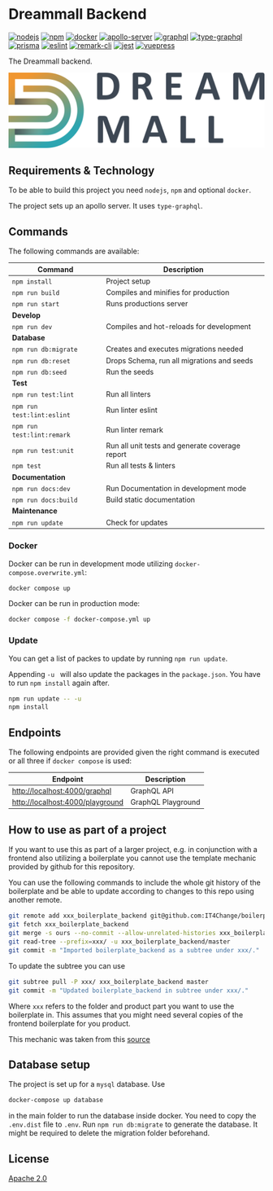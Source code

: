 # Dreammall Backend
[![nodejs][badge-nodejs-img]][badge-nodejs-href]
[![npm][badge-npm-img]][badge-npm-href]
[![docker][badge-docker-img]][badge-docker-href]
[![apollo-server][badge-apollo-img]][badge-apollo-href]
[![graphql][badge-graphql-img]][badge-graphql-href]
[![type-graphql][badge-type-graphql-img]][badge-type-graphql-href]
[![prisma][badge-prisma-img]][badge-prisma-href]
[![eslint][badge-eslint-img]][badge-eslint-href]
[![remark-cli][badge-remark-cli-img]][badge-remark-cli-href]
[![jest][badge-jest-img]][badge-jest-href]
[![vuepress][badge-vuepress-img]][badge-vuepress-href]

The Dreammall backend.

![](.vuepress/assets/dreammall-logo.svg)

## Requirements & Technology

To be able to build this project you need `nodejs`, `npm` and optional `docker`.

The project sets up an apollo server. It uses `type-graphql`.

## Commands

The following commands are available:

| Command                    | Description                                     |
|----------------------------|-------------------------------------------------|
| `npm install`              | Project setup                                   |
| `npm run build`            | Compiles and minifies for production            |
| `npm run start`            | Runs productions server                         |
| **Develop**                |                                                 |
| `npm run dev`              | Compiles and hot-reloads for development        |
| **Database**               |                                                 |
| `npm run db:migrate`       | Creates and executes migrations needed          |
| `npm run db:reset`         | Drops Schema, run all migrations and seeds      |
| `npm run db:seed`          | Run the seeds                                   |
| **Test**                   |                                                 |
| `npm run test:lint`        | Run all linters                                 |
| `npm run test:lint:eslint` | Run linter eslint                               |
| `npm run test:lint:remark` | Run linter remark                               |
| `npm run test:unit`        | Run all unit tests and generate coverage report |
| `npm test`                 | Run all tests & linters                         |
| **Documentation**          |                                                 |
| `npm run docs:dev`         | Run Documentation in development mode           |
| `npm run docs:build`       | Build static documentation                      |
| **Maintenance**            |                                                 |
| `npm run update`           | Check for updates                               |

### Docker

Docker can be run in development mode utilizing `docker-compose.overwrite.yml`:
```bash
docker compose up
```

Docker can be run in production mode:
```bash
docker compose -f docker-compose.yml up
```

### Update

You can get a list of packes to update by running `npm run update`.

Appending `-u ` will also update the packages in the `package.json`. You have to run `npm install` again after.

```bash
npm run update -- -u
npm install
```

## Endpoints

The following endpoints are provided given the right command is executed or all three if `docker compose` is used:

| Endpoint                                                             | Description        |
|----------------------------------------------------------------------|--------------------|
| [http://localhost:4000/graphql](http://localhost:4000/graphql)       | GraphQL API        |
| [http://localhost:4000/playground](http://localhost:4000/playground) | GraphQL Playground |

## How to use as part of a project

If you want to use this as part of a larger project, e.g. in conjunction with a frontend also utilizing a boilerplate you cannot use the template mechanic provided by github for this repository.

You can use the following commands to include the whole git history of the boilerplate and be able to update according to changes to this repo using another remote.

```bash
git remote add xxx_boilerplate_backend git@github.com:IT4Change/boilerplate-backend.git
git fetch xxx_boilerplate_backend
git merge -s ours --no-commit --allow-unrelated-histories xxx_boilerplate_backend/master
git read-tree --prefix=xxx/ -u xxx_boilerplate_backend/master
git commit -m "Imported boilerplate_backend as a subtree under xxx/."
```

To update the subtree you can use

```bash
git subtree pull -P xxx/ xxx_boilerplate_backend master
git commit -m "Updated boilerplate_backend in subtree under xxx/."
```

Where `xxx` refers to the folder and product part you want to use the boilerplate in. This assumes that you might need several copies of the frontend boilerplate for you product.

This mechanic was taken from this [source](https://stackoverflow.com/questions/1683531/how-to-import-existing-git-repository-into-another/8396318#8396318)

## Database setup

The project is set up for a `mysql` database. Use
```bash
docker-compose up database
```
in the main folder to run the database inside docker. You need to copy the `.env.dist` file to `.env`.  Run `npm run db:migrate` to generate the database. It might be required to delete the migration folder beforehand.

## License

[Apache 2.0](./LICENSE)

<!-- Badges -->
[badge-nodejs-img]: https://img.shields.io/badge/nodejs-%3E%3D20.5.0-blue
[badge-nodejs-href]:  https://nodejs.org/

[badge-npm-img]: https://img.shields.io/badge/npm-latest-blue
[badge-npm-href]: https://www.npmjs.com/package/npm

[badge-docker-img]: https://img.shields.io/badge/docker-latest-blue
[badge-docker-href]: https://www.docker.com/

[badge-apollo-img]: https://img.shields.io/badge/dynamic/json?url=https%3A%2F%2Fraw.githubusercontent.com%2Fdreammall-earth%2Fdreammall.earth%2Fmaster%2Fbackend%2Fpackage.json&query=dependencies%5B%22%40apollo%2Fserver%22%5D&label=apollo-server&color=green
[badge-apollo-href]: https://apollographql.com

[badge-graphql-img]: https://img.shields.io/badge/dynamic/json?url=https%3A%2F%2Fraw.githubusercontent.com%2Fdreammall-earth%2Fdreammall.earth%2Fmaster%2Fbackend%2Fpackage.json&query=dependencies.graphql&label=graphql&color=green
[badge-graphql-href]: https://graphql.org/

[badge-type-graphql-img]: https://img.shields.io/badge/dynamic/json?url=https%3A%2F%2Fraw.githubusercontent.com%2Fdreammall-earth%2Fdreammall.earth%2Fmaster%2Fbackend%2Fpackage.json&query=dependencies%5B%22type-graphql%22%5D&label=type-graphql&color=green
[badge-type-graphql-href]: https://typegraphql.com/

[badge-prisma-img]: https://img.shields.io/badge/dynamic/json?url=https%3A%2F%2Fraw.githubusercontent.com%2Fdreammall-earth%2Fdreammall.earth%2Fmaster%2Fbackend%2Fpackage.json&query=dependencies.prisma&label=prisma&color=green
[badge-prisma-href]: https://prisma.io/

[badge-eslint-img]: https://img.shields.io/badge/dynamic/json?url=https%3A%2F%2Fraw.githubusercontent.com%2Fdreammall-earth%2Fdreammall.earth%2Fmaster%2Fbackend%2Fpackage.json&query=devDependencies.eslint&label=eslint&color=yellow
[badge-eslint-href]: https://eslint.org/

[badge-remark-cli-img]: https://img.shields.io/badge/dynamic/json?url=https%3A%2F%2Fraw.githubusercontent.com%2Fdreammall-earth%2Fdreammall.earth%2Fmaster%2Fbackend%2Fpackage.json&query=devDependencies%5B%27remark-cli%27%5D&label=remark-cli&color=yellow
[badge-remark-cli-href]: https://remark.js.org/

[badge-jest-img]: https://img.shields.io/badge/dynamic/json?url=https%3A%2F%2Fraw.githubusercontent.com%2Fdreammall-earth%2Fdreammall.earth%2Fmaster%2Fbackend%2Fpackage.json&query=devDependencies.jest&label=jest&color=yellow
[badge-jest-href]: https://jestjs.io/

[badge-vuepress-img]: https://img.shields.io/badge/dynamic/json?url=https%3A%2F%2Fraw.githubusercontent.com%2Fdreammall-earth%2Fdreammall.earth%2Fmaster%2Fbackend%2Fpackage.json&query=devDependencies.vuepress&label=vuepress&color=orange
[badge-vuepress-href]: https://vuepress.vuejs.org/
